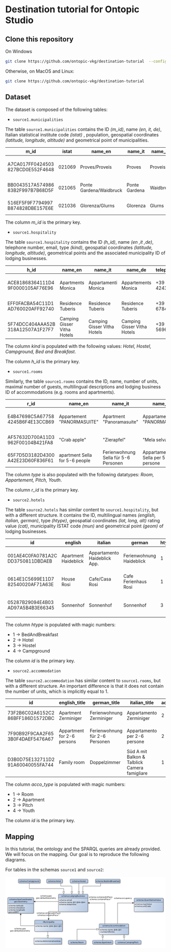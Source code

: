 # Destination tutorial for Ontopic Studio


## Clone this repository

On Windows
```sh
git clone https://github.com/ontopic-vkg/destination-tutorial  --config core.autocrlf=input
```

Otherwise, on MacOS and Linux:
```sh
git clone https://github.com/ontopic-vkg/destination-tutorial
```

## Dataset

The dataset is composed of the following tables:
 - `source1.municipalities`

The table `source1.municipalities` contains the ID _(m_id)_, name _(en, it, de)_, Italian statistical institute code _(istat)_ , population, geospatial coordinates _(latitude, longitude, altitude)_ and geometrical point of municipalities.
 
| m_id | istat | name_en | name_it | name_de | population | latitude | longitude | altitude | geometrypoint | 
| ---- | ----------- | ------- | ------- | ------- | ---------- | -------- | --------- | ---------| ------------- |
|A7CA017FF0424503 827BCD0E552F4648 |	021069 |	Proves/Proveis |	Proves |	Proveis |	266 |	46.4781 |	11.023 |	1420.0 |	POINT Z(11.023 46.4781 1420) |
| BB0043517A574986 83B2F997B7B68D5F |	021065 |	Ponte Gardena/Waidbruck |	Ponte Gardena |	Waidbruck |	203 |	46.598 |	11.5317 |	470.0 |	POINT Z(11.5317 46.598 470) |
| 516EF5F9F7794997 B874828DBE157E6E |	021036 |	Glorenza/Glurns |	Glorenza |	Glurns |	894 |	46.6711 |	10.5565  |	907.0 |	POINT Z(10.5565 46.6711 907) |

The column _m_id_ is the primary key.


 - `source1.hospitality`

The table `source1.hospitality` contains the ID _(h_id)_, name _(en ,it ,de)_, telephone number, email, type _(kind)_, geospatial coordinates _(latitude, longitude, altitude)_, geometrical points and the associated municipality ID of lodging businesses. 
 
| h_id | name_en  | name_it | name_de | telephone | email | kind | latitude | longitude | altitude | category | geometrypoint | m_id |
| ---- | -------- | ------- |  ------ | --------- | ----- | ---- | -------- | ----------| -------- | -------- | ------------- | --------- |
| ACE81868364111D4 9F0000105AF76E96 | Apartments Monica | Appartamenti Monica | Appartements Monica | +39 380 4243160 | info@appartements-monica.com | BedBreakfast | 46.9386 | 11.4444 | 1098.0 | 2suns | POINT Z(11.4444 46.9386 1098) | 2B138D40992744BD BD38F56B73F45183 |
| EFF0FACBA54C11D1 AD760020AFF92740 |	Residence Tuberis |	Residence Tuberis |	Residence Tuberis |	+39 0474 678488 |	info@tubris.com |	HotelPension |	46.9191 |	11.9547 |	865.0 |	3stars |	POINT Z(11.9547 46.9191 865) |	6A5FF36917FA48D2 B1996B76C7AA8BC6 |
| 5F74DCC404AAA52B 318A12507A1F27F7 |	Camping  Gisser Vitha Hotels |	Camping  Gisser Vitha Hotels |	Camping  Gisser Vitha Hotels |	+39 0474 569605 |	reception@hotelgisser.it |	Camping	| 46.807976 |	11.812105 |	778.0 |	3stars |	POINT Z(11.812105 46.807976 778) |	1E84922B82234EE6 82A341531E1D1925 |

The column _kind_ is populated with the following values: _Hotel, Hostel, Campground, Bed and Breakfast_.

The column _h_id_ is the primary key.


 - `source1.rooms`

Similarly, the table `source1.rooms` contains the ID, name, number of units, maximal number of guests, multilingual descriptions and lodging business ID of accommodations (e.g. rooms and apartments).

| r_id | name_en  | name_it | name_de | room_units | type | guest_nb | description_de | description_it | h_id | 
| ---- | -------- | ------- | ------- | --------- | ---- | ------------ | ---------------| -------------- | -------- |
| E4B47698C5A67758 4245B6F4E13CCB69 |	Appartement "PANORMASUITE" |	Apartment "Panoramasuite" |	Appartamento "PANORMASUITE" |	1	| apartment	| 4 |	Natursuite mit Schlafempore...|	Suite con area notte al piano superiore... |	32001C4FAA1311D1 926F00805A150B0B |
| AF57632D700A11D3 962F00104B421FA8 |	"Crab apple" |	"Zierapfel" |	"Mela selvatica" |	1 |	apartment |	6 |	Wohnraum mit Kochnische... |	Stanza di soggiorno con cucina...|	E650C0C33DC111D2 9536004F56000ECA |
| 65F7D5D3182D4300 A42E23D60F836F61 |	apartment Sella for 5-6 people |	Ferienwohnung Sella für 5-6 Personen |	Appartamento Sella per 5-6 persone |	1	| apartment |	6 |	Ferienwohnung 5 Personen |	Appartamento 5 persone |	8DA75A1A0AE743B4 89948BA98ECA30A9 |

The column _type_ is also populated with the following datatypes: _Room, Appartement, Pitch, Youth_.

The column _r_id_ is the primary key.

 - `source2.hotels`

The table `source2.hotels` has similar content to `source1.hospitality`, but with a different structure. It contains the ID, multilingual names _(english, italian, german)_, type _(htype)_, geospatial coordinates _(lat, long, alt)_ rating value _(cat)_, municipality ISTAT code _(mun)_ and geometrical point _(geom)_ of lodging businesses.  

| id | english  | italian | german | htype | lat | long | alt | cat | mun | geom | 
| -- | -------- | ------- | ------ | ----- | --- | ---- | --- | ----| --- | ---- |
| 001AE4C0FA0781A2C DD3750811DBDAEB |	Apartment Haideblick |	Appartamento Haideblick	App. | Ferienwohnung Haideblick |	1 |	46.766831	 | 10.533657 |	1470.0 |	2suns |	21027 |	POINT Z(10.533657 46.766831 1470) |
| 0614E1C5699E11D7 82540020AF71A63E |	House Rosi |	Cafe/Casa Rosi | Cafe Ferienhaus Rosi |	1 |	46.615587	| 10.699991 |	868.0	 | 3suns |	21042 |	POINT Z(10.699991 46.615587 868) |
| 05287B29094E4B03 AD97A5B4B3E66345 |	Sonnenhof	| Sonnenhof |	Sonnenhof|	3|	46.706881	|10.473704|	1730.0|	1flower	|21046	|POINT Z(10.473704 46.706881 1730)|

The column _htype_ is populated with magic numbers:

- 1 -> BedAndBreakfast
- 2 -> Hotel
- 3 -> Hostel
- 4 -> Campground

The column _id_ is the primary key.


 - `source2.accommodation`

The table `source2.accommodation` has similar content to `source1.rooms`, but with a different structure. An important difference is that it does not contain the number of units, which is implicitly equal to 1.

| id | english_title  | german_title | italian_title | acco_type | guest_nb | german_description | italian_description | hotel | 
| -- | -------------- | ------------ | ------------- | --------- | -------- | ------------------ | ------------------- | ------|
|73F2B6C02A6152C2 86BFF186D1572DBC |	Apartment Zerminiger |	Ferienwohnung Zerminiger |	Appartamento Zerminiger |	2 | 4 |	Mit einer Wohnfläche von 59 m² bietet... |	Con una superficie abitabile di 59 mq... | 	0A99E8B00EBA5795 6959949D017055FB |
|7F90B92F9CAA2F65 3B0F4DAEF5476A67|	Appartment for 2-6 persons	| Ferienwohnung für 2-6 Personen |	Appartamento per 2-6 persone |	2 |	5 |	Großzügig ausgestatete geräumige Wohnung... |	Ben aredate spazio appartamento...	| 25548AEDD4682E0D 809086AD1B28E6F2 |
| D3B0D75E132711D2 91A60040055FA744 |	Family room |	Doppelzimmer | Süd A mit Balkon & Talblick	Camera famigliare |	1 |	4 |	WC, Dusche, Balkon, Talblick |	WC, doccia, balcone |	F63F948FEE3E11D1 91A60040055FA744 |

The column _acco_type_ is populated with magic numbers:

- 1 -> Room
- 2 -> Apartment
- 3 -> Pitch
- 4 -> Youth

The column _id_ is the primary key.


## Mapping

In this tutorial, the ontology and the SPARQL queries are already provided. We will focus on the mapping. Our goal is to reproduce the following diagrams.

For tables in the schemas `source1` and `source2`:

<img src="diagrams/lodging.png" width="800"/>

